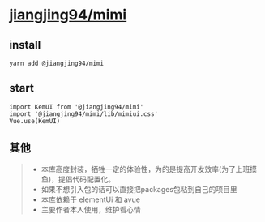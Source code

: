 # [jiangjing94/mimi](https://hellonainai.github.io/mimi/#/)

## install
```
yarn add @jiangjing94/mimi
```

## start
``` 
import KemUI from '@jiangjing94/mimi'
import '@jiangjing94/mimi/lib/mimiui.css'
Vue.use(KemUI)

```

## 其他
> - 本库高度封装，牺牲一定的体验性，为的是提高开发效率(为了上班摸鱼)，提倡代码配置化。
> - 如果不想引入包的话可以直接把packages包粘到自己的项目里
> - 本库依赖于 elementUi 和 avue
> - 主要作者本人使用，维护看心情
